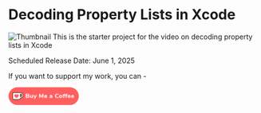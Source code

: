 # Decoding Property Lists in Xcode

![Thumbnail](Images/Thumbnail.png) This is the starter project for the video on decoding property lists in Xcode

Scheduled Release Date: June 1, 2025

If you want to support my work, you can - </br>

<a href='https://ko-fi.com/Z8Z22WRVG' target='_blank'><img height='36' style='border:0px;height:36px;' src='Images/kofi3.png' border='0' alt='Buy Me a Coffee at ko-fi.com' /></a>

